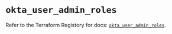 # `okta_user_admin_roles`

Refer to the Terraform Registory for docs: [`okta_user_admin_roles`](https://registry.terraform.io/providers/okta/okta/4.1.0/docs/resources/user_admin_roles).

